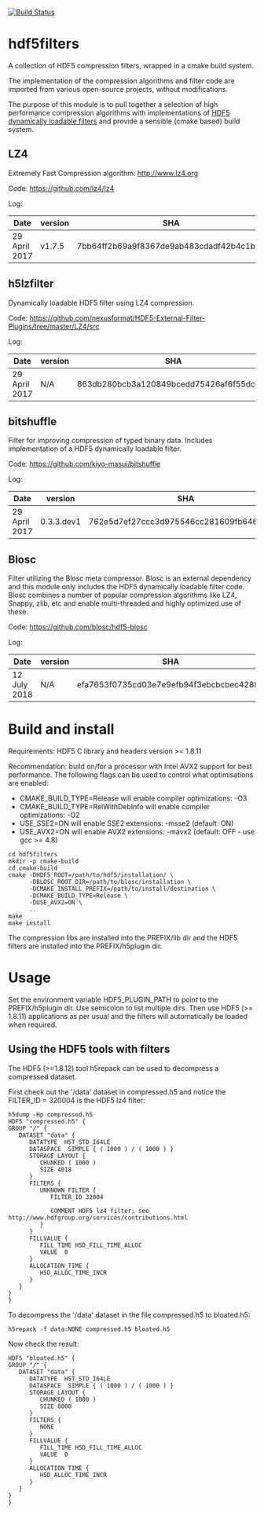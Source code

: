 [![Build Status](https://travis-ci.org/dls-controls/hdf5filters.svg?branch=master)](https://travis-ci.org/dls-controls/hdf5filters)

hdf5filters
===========

A collection of HDF5 compression filters, wrapped in a cmake build system.

The implementation of the compression algorithms and filter code are imported
from various open-source projects, without modifications.

The purpose of this module is to pull together a selection of high performance
compression algorithms with implementations of [HDF5 dynamically loadable filters](https://support.hdfgroup.org/HDF5/doc/Advanced/DynamicallyLoadedFilters/)
and provide a sensible (cmake based) build system.

LZ4
---

Extremely Fast Compression algorithm: http://www.lz4.org

Code: https://github.com/lz4/lz4

Log:

| Date           | version | SHA                                      | 
| -------------- | ------- | ---------------------------------------- |
| 29 April 2017  | v1.7.5  | 7bb64ff2b69a9f8367de9ab483cdadf42b4c1b65 |


h5lzfilter
----------

Dynamically loadable HDF5 filter using LZ4 compression.

Code: https://github.com/nexusformat/HDF5-External-Filter-Plugins/tree/master/LZ4/src

Log:

| Date           | version | SHA                                      | 
| -------------- | ------- | ---------------------------------------- |
| 29 April 2017  | N/A     | 863db280bcb3a120849bcedd75426af6f55dce12 |


bitshuffle
----------

Filter for improving compression of typed binary data. Includes implementation
of a HDF5 dynamically loadable filter.

Code: https://github.com/kiyo-masui/bitshuffle

Log:

| Date           | version    | SHA                                      | 
| -------------- | ---------- | ---------------------------------------- |
| 29 April 2017  | 0.3.3.dev1 | 762e5d7ef27ccc3d975546cc281609fb6464b563 |


Blosc
-----

Filter utilizing the Blosc meta compressor. Blosc is an external dependency
and this module only includes the HDF5 dynamically loadable filter code.
Blosc combines a number of popular compression algorithms like LZ4, Snappy,
zlib, etc and enable multi-threaded and highly optimized use of these.

Code: https://github.com/blosc/hdf5-blosc

Log:

| Date           | version    | SHA                                      | 
| -------------- | ---------- | ---------------------------------------- |
| 12 July 2018   | N/A        | efa7653f0735cd03e7e9efb94f3ebcbcbec42889 |


Build and install
=================

Requirements: HDF5 C library and headers version >= 1.8.11

Recommendation: build on/for a processor with Intel AVX2 support for best 
performance. The following flags can be used to control what optimisations are 
enabled:

* CMAKE_BUILD_TYPE=Release will enable compiler optimizations: -O3
* CMAKE_BUILD_TYPE=RelWithDebInfo will enable compiler optimizations: -O2
* USE_SSE2=ON will enable SSE2 extensions: -msse2 (default: ON)
* USE_AVX2=ON will enable AVX2 extensions: -mavx2 (default: OFF - use gcc >= 4.8)

```
cd hdf5filters
mkdir -p cmake-build
cd cmake-build
cmake -DHDF5_ROOT=/path/to/hdf5/installation/ \
      -DBLOSC_ROOT_DIR=/path/to/blosc/installation \
      -DCMAKE_INSTALL_PREFIX=/path/to/install/destination \
      -DCMAKE_BUILD_TYPE=Release \ 
      -DUSE_AVX2=ON \
      ..
make
make install
```

The compression libs are installed into the PREFIX/lib dir and the HDF5 filters
are installed into the PREFIX/h5plugin dir.

Usage
=====

Set the environment variable HDF5_PLUGIN_PATH to point to the PREFIX/h5plugin dir.
Use semicolon to list multiple dirs. Then use HDF5 (>= 1.8.11) applications as
per usual and the filters will automatically be loaded when required.

Using the HDF5 tools with filters
---------------------------------

The HDF5 (>=1.8.12) tool h5repack can be used to decompress a compressed dataset.

First check out the '/data' dataset in compressed.h5 and notice the
FILTER_ID = 320004 is the HDF5 lz4 filter:

```
h5dump -Hp compressed.h5 
HDF5 "compressed.h5" {
GROUP "/" {
   DATASET "data" {
      DATATYPE  H5T_STD_I64LE
      DATASPACE  SIMPLE { ( 1000 ) / ( 1000 ) }
      STORAGE_LAYOUT {
         CHUNKED ( 1000 )
         SIZE 4018
      }
      FILTERS {
         UNKNOWN_FILTER {
            FILTER_ID 32004
            
            COMMENT HDF5 lz4 filter; see http://www.hdfgroup.org/services/contributions.html
         }
      }
      FILLVALUE {
         FILL_TIME H5D_FILL_TIME_ALLOC
         VALUE  0
      }
      ALLOCATION_TIME {
         H5D_ALLOC_TIME_INCR
      }
   }
}
}
```

To decompress the '/data' dataset in the file compressed.h5 to bloated.h5:


```
h5repack -f data:NONE compressed.h5 bloated.h5
```

Now check the result:

```h5dump -Hp bloated.h5 
HDF5 "bloated.h5" {
GROUP "/" {
   DATASET "data" {
      DATATYPE  H5T_STD_I64LE
      DATASPACE  SIMPLE { ( 1000 ) / ( 1000 ) }
      STORAGE_LAYOUT {
         CHUNKED ( 1000 )
         SIZE 8000
      }
      FILTERS {
         NONE
      }
      FILLVALUE {
         FILL_TIME H5D_FILL_TIME_ALLOC
         VALUE  0
      }
      ALLOCATION_TIME {
         H5D_ALLOC_TIME_INCR
      }
   }
}
}
```
